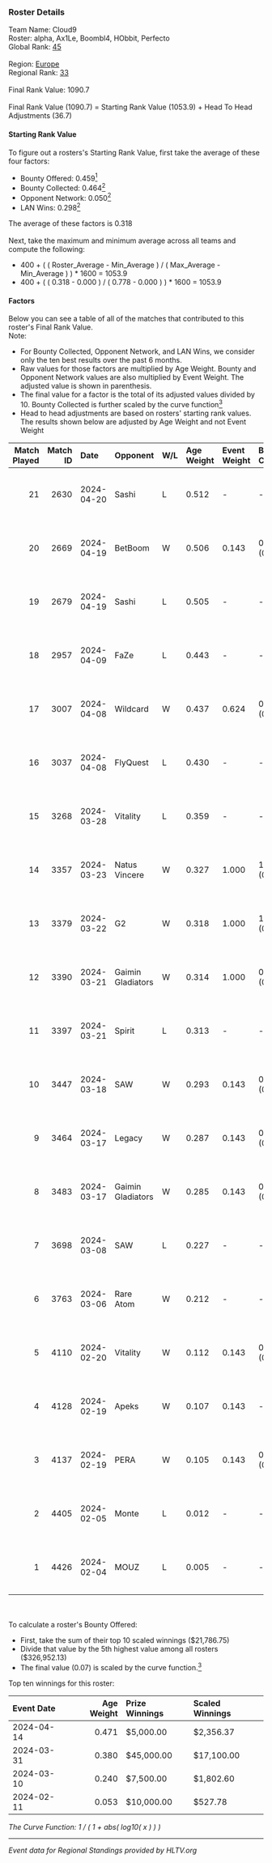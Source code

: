 ### Roster Details<br />
Team Name: Cloud9<br />
Roster: alpha, Ax1Le, Boombl4, HObbit, Perfecto<br />
Global Rank: [45](../standings_global.md)<br />
<br />
Region: [Europe]( ../standings_europe.md)<br />
Regional Rank: [33]( ../standings_europe.md)<br />
<br />
Final Rank Value:  1090.7<br />
<br />
Final Rank Value (1090.7) = Starting Rank Value (1053.9) + Head To Head Adjustments (36.7)<br />

#### Starting Rank Value<br />
To figure out a rosters's Starting Rank Value, first take the average of these four factors:<br />
- Bounty Offered: 0.459[<sup>1</sup>](#table2)
- Bounty Collected: 0.464[<sup>2</sup>](#table1)
- Opponent Network: 0.050[<sup>2</sup>](#table1)
- LAN Wins: 0.298[<sup>2</sup>](#table1)

The average of these factors is 0.318<br />
<br />
Next, take the maximum and minimum average across all teams and compute the following:<br />
- 400 + ( ( Roster_Average - Min_Average ) / ( Max_Average - Min_Average ) ) * 1600 = 1053.9
- 400 + ( ( 0.318 - 0.000 ) / ( 0.778 - 0.000 ) ) * 1600 = 1053.9


#### Factors<br />
Below you can see a table of all of the matches that contributed to this roster's Final Rank Value.<br />
Note:<br />

- For Bounty Collected, Opponent Network, and LAN Wins, we consider only the ten best results over the past 6 months.
- Raw values for those factors are multiplied by Age Weight. Bounty and Opponent Network values are also multiplied by Event Weight. The adjusted value is shown in parenthesis.
- The final value for a factor is the total of its adjusted values divided by 10. Bounty Collected is further scaled by the curve function[<sup>3</sup>](#curveFunction)
- Head to head adjustments are based on rosters' starting rank values. The results shown below are adjusted by Age Weight and not Event Weight
<span id="table1"></span><br />


| Match Played | Match ID | Date       | Opponent          | W/L | Age Weight | Event Weight | Bounty Collected | Opponent Network | LAN Wins  | H2H Adj. | Roster                                       |
| -: | -: | :- | :- | :- | :- | :- | :- | :- | :- | -: | :- |
|           21 |     2630 | 2024-04-20 | Sashi             | L   | 0.512      | -            | -                | -                | -         |    -7.09 | alpha, Ax1Le, Boombl4, HObbit, Perfecto      |
|           20 |     2669 | 2024-04-19 | BetBoom           | W   | 0.506      | 0.143        | 0.257 (0.019)    | 0.551 (0.040)    | -         |    13.74 | alpha, Ax1Le, Boombl4, HObbit, Perfecto      |
|           19 |     2679 | 2024-04-19 | Sashi             | L   | 0.505      | -            | -                | -                | -         |    -6.99 | alpha, Ax1Le, Boombl4, HObbit, Perfecto      |
|           18 |     2957 | 2024-04-09 | FaZe              | L   | 0.443      | -            | -                | -                | -         |    -0.40 | Ax1Le, Boombl4, electroNic, HObbit, Perfecto |
|           17 |     3007 | 2024-04-08 | Wildcard          | W   | 0.437      | 0.624        | 0.006 (0.002)    | -                | 1 (0.437) |     0.99 | Ax1Le, Boombl4, electroNic, HObbit, Perfecto |
|           16 |     3037 | 2024-04-08 | FlyQuest          | L   | 0.430      | -            | -                | -                | -         |    -5.18 | Ax1Le, Boombl4, electroNic, HObbit, Perfecto |
|           15 |     3268 | 2024-03-28 | Vitality          | L   | 0.359      | -            | -                | -                | -         |    -0.17 | Ax1Le, Boombl4, electroNic, HObbit, Perfecto |
|           14 |     3357 | 2024-03-23 | Natus Vincere     | W   | 0.327      | 1.000        | 1.000 (0.327)    | 0.331 (0.108)    | 1 (0.327) |    10.23 | Ax1Le, Boombl4, electroNic, HObbit, Perfecto |
|           13 |     3379 | 2024-03-22 | G2                | W   | 0.318      | 1.000        | 1.000 (0.318)    | 0.500 (0.159)    | 1 (0.318) |     9.97 | Ax1Le, Boombl4, electroNic, HObbit, Perfecto |
|           12 |     3390 | 2024-03-21 | Gaimin Gladiators | W   | 0.314      | 1.000        | 0.040 (0.012)    | 0.360 (0.113)    | 1 (0.314) |     4.10 | Ax1Le, Boombl4, electroNic, HObbit, Perfecto |
|           11 |     3397 | 2024-03-21 | Spirit            | L   | 0.313      | -            | -                | -                | -         |    -0.09 | Ax1Le, Boombl4, electroNic, HObbit, Perfecto |
|           10 |     3447 | 2024-03-18 | SAW               | W   | 0.293      | 0.143        | 0.108 (0.005)    | 0.544 (0.023)    | 1 (0.293) |     6.21 | Ax1Le, Boombl4, electroNic, HObbit, Perfecto |
|            9 |     3464 | 2024-03-17 | Legacy            | W   | 0.287      | 0.143        | 0.119 (0.005)    | 0.562 (0.023)    | 1 (0.287) |     4.24 | Ax1Le, Boombl4, electroNic, HObbit, Perfecto |
|            8 |     3483 | 2024-03-17 | Gaimin Gladiators | W   | 0.285      | 0.143        | 0.040 (0.002)    | 0.360 (0.015)    | 1 (0.285) |     3.68 | Ax1Le, Boombl4, electroNic, HObbit, Perfecto |
|            7 |     3698 | 2024-03-08 | SAW               | L   | 0.227      | -            | -                | -                | -         |    -2.33 | Ax1Le, Boombl4, electroNic, HObbit, Perfecto |
|            6 |     3763 | 2024-03-06 | Rare Atom         | W   | 0.212      | -            | -                | -                | -         |     0.36 | Ax1Le, Boombl4, electroNic, HObbit, Perfecto |
|            5 |     4110 | 2024-02-20 | Vitality          | W   | 0.112      | 0.143        | 0.590 (0.009)    | 0.384 (0.006)    | 1 (0.112) |     3.49 | Ax1Le, Boombl4, electroNic, HObbit, Perfecto |
|            4 |     4128 | 2024-02-19 | Apeks             | W   | 0.107      | 0.143        | -                | 0.193 (0.003)    | 1 (0.107) |     1.07 | Ax1Le, Boombl4, electroNic, HObbit, Perfecto |
|            3 |     4137 | 2024-02-19 | PERA              | W   | 0.105      | 0.143        | 0.048 (0.001)    | 0.452 (0.007)    | 1 (0.105) |     1.11 | Ax1Le, Boombl4, electroNic, HObbit, Perfecto |
|            2 |     4405 | 2024-02-05 | Monte             | L   | 0.012      | -            | -                | -                | -         |    -0.21 | Ax1Le, Boombl4, electroNic, HObbit, Perfecto |
|            1 |     4426 | 2024-02-04 | MOUZ              | L   | 0.005      | -            | -                | -                | -         |    -0.00 | Ax1Le, Boombl4, electroNic, HObbit, Perfecto |

<br />
<span id="table2"></span><br />
To calculate a roster's Bounty Offered:<br />

- First, take the sum of their top 10 scaled winnings ($21,786.75)
- Divide that value by the 5th highest value among all rosters ($326,952.13)
- The final value (0.07) is scaled by the curve function.[<sup>3</sup>](#curveFunction)

Top ten winnings for this roster:<br />

| Event Date | Age Weight | Prize Winnings | Scaled Winnings |
| :- | -: | :- | :- |
| 2024-04-14 |      0.471 | $5,000.00      | $2,356.37       |
| 2024-03-31 |      0.380 | $45,000.00     | $17,100.00      |
| 2024-03-10 |      0.240 | $7,500.00      | $1,802.60       |
| 2024-02-11 |      0.053 | $10,000.00     | $527.78         |


<span id="curveFunction"></span>_The Curve Function: 1 / ( 1 + abs( log10( x ) ) )_<br />

---
_Event data for Regional Standings provided by HLTV.org_<br />
